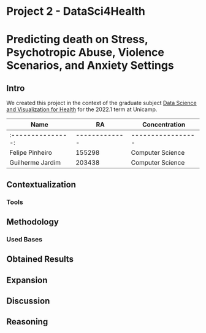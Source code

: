 # Project 2 - DataSci4Health
# Predicting death on Stress, Psychotropic Abuse, Violence Scenarios, and Anxiety Settings

## Intro
We created this project in the context of the graduate subject [Data Science and Visualization for Health](https://ds4h.org/) for the 2022.1 term at Unicamp.

|        Name       |       RA      |   Concentration   |
| ----------------- | ------------- | ----------------- |
| :---------------: | ------------- | ----------------- |
|  Felipe Pinheiro  |     155298    | Computer Science  |
| Guilherme Jardim  |     203438    | Computer Science  |

## Contextualization
### Tools

## Methodology
### Used Bases

## Obtained Results

## Expansion

## Discussion

## Reasoning
